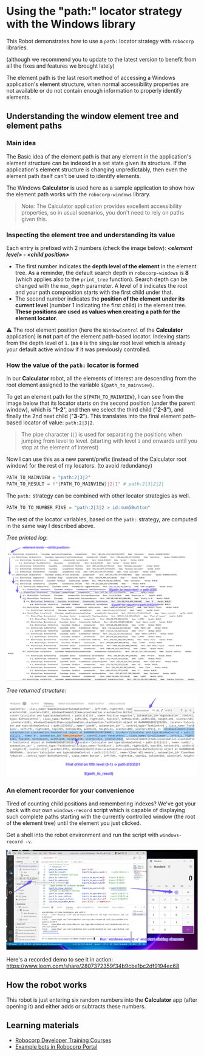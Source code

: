# Using the "path:" locator strategy with the Windows library

This Robot demonstrates how to use a `path:` locator strategy with `robocorp` libraries.

(although we recommend you to update to the latest version to benefit from all the
fixes and features we brought lately)

The element path is the last resort method of accessing a Windows application's element
structure, when normal accessibility properties are not available or do not contain
enough information to properly identify elements.

## Understanding the window element tree and element paths

### Main idea

The Basic idea of the element path is that any element in the application's element
structure can be indexed in a set state given its structure. If the application's
element structure is changing unpredictably, then even the element path itself can't be
used to identify elements.

The Windows **Calculator** is used here as a sample application to show how the element
path works with the `robocorp-windows` library.

> *Note:* The Calculator application provides excellent accessibility properties, so in
usual scenarios, you don't need to rely on paths given this.

### Inspecting the element tree and understanding its value
Each entry is prefixed with 2 numbers (check the image below):
**_\<element level\>_ - _\<child position\>_**

- The first number indicates the **depth level of the element** in the element tree.
  As a reminder, the default search depth in `robocorp-windows` is **8** (which applies also
  to the `print_tree` function). Search depth can be changed with the `max_depth` parameter.
  A level of `0` indicates the root and your path composition starts with
  the first child under that.
- The second number indicates the **position of the element under its current level**
  (number 1 indicating the first child) in the element tree.
  **These positions are used as values when creating a path for the element locator**.

⚠️ The root element position (here the `WindowControl` of the **Calculator** application)
**is not** part of the element path-based locator. Indexing starts from the depth level
of `1`. (as `0` is the singular root level which is already your default active window
if it was previously controlled.

### How the value of the `path:` locator is formed

In our **Calculator** robot, all the elements of interest are descending from the root
element assigned to the variable `${path_to_mainview}`.

To get an element path for the `${PATH_TO_MAINVIEW}`, I can see from the image below
that its locator starts on the second position (under the parent window), which is
"**1-2**", and then we select the third child ("**2-3**"), and finally the 2nd next
child ("**3-2**"). This translates into the final element path-based locator of value:
`path:2|3|2`.

> The pipe character (`|`) is used for separating the positions when jumping from level
to level. (starting with level `1` and onwards until you stop at the element of
interest)

Now I can use this as a new parent/prefix (instead of the Calculator root window) for
the rest of my locators. (to avoid redundancy)

```python
PATH_TO_MAINVIEW = "path:2|3|2"
PATH_TO_RESULT = f"{PATH_TO_MAINVIEW}|2|1" # path:2|3|2|2|
```

The `path:` strategy can be combined with other locator strategies as well.

```python
PATH_TO_TO_NUMBER_FIVE = "path:2|3|2 > id:num5Button"
```

The rest of the locator variables, based on the `path:` strategy, are computed in the
same way I described above.

*Tree printed log*:
![Tree printed log](images/tree-log.png)

*Tree returned structure*:
![Tree returned structure](images/tree-structure.png)

### An element recorder for your convenience

Tired of counting child positions and remembering indexes? We've got your back with our
own `windows-record` script which is capable of displaying such complete paths
starting with the currently controlled window (the root of the element tree) until the
element you just clicked.

Get a shell into the robot environment and run the script with `windows-record -v`.

![Windows recorder script](images/windows-recorder.png)

Here's a recorded demo to see it in action:
https://www.loom.com/share/2807372359f34b9cbe1bc2df9194ec68

## How the robot works

This robot is just entering six random numbers into the **Calculator** app
(after opening it) and either adds or subtracts these numbers.

## Learning materials

- [Robocorp Developer Training Courses](https://robocorp.com/docs/courses)
- [Example bots in Robocorp Portal](https://robocorp.com/portal)
